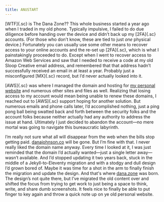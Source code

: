 ```yaml
---
title: ANUSTART
---
```


[WTF]{.sc} is The Dana Zone?? This whole business started a year ago when I traded in my old phone. Typically impulsive, I failed to do due diligence before handing over the device and didn’t back up my [2FA]{.sc} accounts. (For those who don’t know, these are tied to just _one_ physical device.) Fortunately you can usually use some other means to recover access to your online accounts and the re-set up [2FA]{.sc}, which is what I painstakingly proceeded to do. Except when I went to recover access to Amazon Web Services and saw that I needed to receive a code at my old Sloop Creative email address, and remembered that that address hadn’t successfully received an email in at least a year. Probably just a misconfigured [MX]{.sc} record, but I’d never actually looked into it.

[AWS]{.sc} was where I managed the domain and hosting for [my personal website](https://www.danajohnson.co) and numerous other sites and files as well. Realizing that losing access to my account would mean being unable to renew these domains, I reached out to [AWS]{.sc} support hoping for another solution. But numerous emails and phone calls later, I’d accomplished nothing, just a ping pong ball being swatted back and forth between the security folks and the account folks because neither actually had any authority to address the issue at hand. Ultimately I just decided to abandon the account—no mere mortal was going to navigate this bureaucratic labyrinth.

I’m really not sure what all will disappear from the web when the bills stop getting paid. [danajohnson.co](https://www.danajohnson.co) will be gone. But I’m fine with that. I never really liked the domain name anyway. Every time I looked at it, I was just reminded that the domain I’d actually wanted—just a single letter away—wasn’t available. And I’d stopped updating it two years back, stuck in the middle of a Jekyll-to-Eleventy migration and with a stodgy and dull design I’d grown bored of. Maybe it was time for a shot in the arm to finally finish the migration and update the design. And that's where [dana.zone](https://dana.zone) was born. The design’s not quite there, but I’ve migrated the old content over and shifted the focus from trying to get work to just being a space to think, write, and share dumb screenshots. It feels nice to finally be able to put finger to key again and throw a quick note up on ye old personal website.